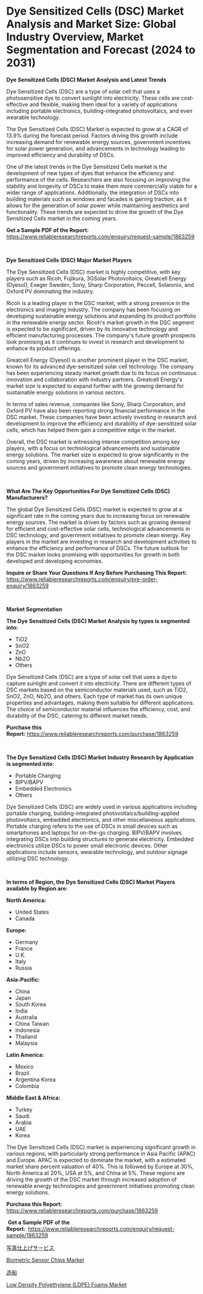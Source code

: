 <p><h1>Dye Sensitized Cells (DSC) Market Analysis and Market Size: Global Industry Overview, Market Segmentation and Forecast (2024 to 2031)</h1></p><p><strong>Dye Sensitized Cells (DSC) Market Analysis and Latest Trends</strong></p>
<p><p>Dye Sensitized Cells (DSC) are a type of solar cell that uses a photosensitive dye to convert sunlight into electricity. These cells are cost-effective and flexible, making them ideal for a variety of applications including portable electronics, building-integrated photovoltaics, and even wearable technology.</p><p>The Dye Sensitized Cells (DSC) Market is expected to grow at a CAGR of 13.9% during the forecast period. Factors driving this growth include increasing demand for renewable energy sources, government incentives for solar power generation, and advancements in technology leading to improved efficiency and durability of DSCs.</p><p>One of the latest trends in the Dye Sensitized Cells market is the development of new types of dyes that enhance the efficiency and performance of the cells. Researchers are also focusing on improving the stability and longevity of DSCs to make them more commercially viable for a wider range of applications. Additionally, the integration of DSCs into building materials such as windows and facades is gaining traction, as it allows for the generation of solar power while maintaining aesthetics and functionality. These trends are expected to drive the growth of the Dye Sensitized Cells market in the coming years.</p></p>
<p><strong>Get a Sample PDF of the Report:&nbsp;</strong> <a href="https://www.reliableresearchreports.com/enquiry/request-sample/1863259">https://www.reliableresearchreports.com/enquiry/request-sample/1863259</a></p>
<p>&nbsp;</p>
<p><strong>Dye Sensitized Cells (DSC) Major Market Players</strong></p>
<p><p>The Dye Sensitized Cells (DSC) market is highly competitive, with key players such as Ricoh, Fujikura, 3GSolar Photovoltaics, Greatcell Energy (Dyesol), Exeger Sweden, Sony, Sharp Corporation, Peccell, Solaronix, and Oxford PV dominating the industry. </p><p>Ricoh is a leading player in the DSC market, with a strong presence in the electronics and imaging industry. The company has been focusing on developing sustainable energy solutions and expanding its product portfolio in the renewable energy sector. Ricoh's market growth in the DSC segment is expected to be significant, driven by its innovative technology and efficient manufacturing processes. The company's future growth prospects look promising as it continues to invest in research and development to enhance its product offerings.</p><p>Greatcell Energy (Dyesol) is another prominent player in the DSC market, known for its advanced dye-sensitized solar cell technology. The company has been experiencing steady market growth due to its focus on continuous innovation and collaboration with industry partners. Greatcell Energy's market size is expected to expand further with the growing demand for sustainable energy solutions in various sectors. </p><p>In terms of sales revenue, companies like Sony, Sharp Corporation, and Oxford PV have also been reporting strong financial performance in the DSC market. These companies have been actively investing in research and development to improve the efficiency and durability of dye-sensitized solar cells, which has helped them gain a competitive edge in the market.</p><p>Overall, the DSC market is witnessing intense competition among key players, with a focus on technological advancements and sustainable energy solutions. The market size is expected to grow significantly in the coming years, driven by increasing awareness about renewable energy sources and government initiatives to promote clean energy technologies.</p></p>
<p>&nbsp;</p>
<p><strong>What Are The Key Opportunities For Dye Sensitized Cells (DSC) Manufacturers?</strong></p>
<p><p>The global Dye Sensitized Cells (DSC) market is expected to grow at a significant rate in the coming years due to increasing focus on renewable energy sources. The market is driven by factors such as growing demand for efficient and cost-effective solar cells, technological advancements in DSC technology, and government initiatives to promote clean energy. Key players in the market are investing in research and development activities to enhance the efficiency and performance of DSCs. The future outlook for the DSC market looks promising with opportunities for growth in both developed and developing economies.</p></p>
<p><strong>Inquire or Share Your Questions If Any Before Purchasing This Report:</strong> <a href="https://www.reliableresearchreports.com/enquiry/pre-order-enquiry/1863259">https://www.reliableresearchreports.com/enquiry/pre-order-enquiry/1863259</a></p>
<p>&nbsp;</p>
<p><strong>Market Segmentation</strong></p>
<p><strong>The Dye Sensitized Cells (DSC) Market Analysis by types is segmented into:</strong></p>
<p><ul><li>TiO2</li><li>SnO2</li><li>ZnO</li><li>Nb2O</li><li>Others</li></ul></p>
<p><p>Dye Sensitized Cells (DSC) are a type of solar cell that uses a dye to capture sunlight and convert it into electricity. There are different types of DSC markets based on the semiconductor materials used, such as TiO2, SnO2, ZnO, Nb2O, and others. Each type of market has its own unique properties and advantages, making them suitable for different applications. The choice of semiconductor material influences the efficiency, cost, and durability of the DSC, catering to different market needs.</p></p>
<p><strong>Purchase this Report:&nbsp;</strong><a href="https://www.reliableresearchreports.com/purchase/1863259">https://www.reliableresearchreports.com/purchase/1863259</a></p>
<p>&nbsp;</p>
<p><strong>The Dye Sensitized Cells (DSC) Market Industry Research by Application is segmented into:</strong></p>
<p><ul><li>Portable Charging</li><li>BIPV/BAPV</li><li>Embedded Electronics</li><li>Others</li></ul></p>
<p><p>Dye Sensitized Cells (DSC) are widely used in various applications including portable charging, building-integrated photovoltaics/building-applied photovoltaics, embedded electronics, and other miscellaneous applications. Portable charging refers to the use of DSCs in small devices such as smartphones and laptops for on-the-go charging. BIPV/BAPV involves integrating DSCs into building structures to generate electricity. Embedded electronics utilize DSCs to power small electronic devices. Other applications include sensors, wearable technology, and outdoor signage utilizing DSC technology.</p></p>
<p>&nbsp;</p>
<p><strong>In terms of Region, the Dye Sensitized Cells (DSC) Market Players available by Region are:</strong></p>
<p>
    <p> <strong> North America: </strong>
        <ul>
            <li>United States</li>
            <li>Canada</li>
        </ul>
        </p> 
    <p> <strong> Europe: </strong>
        <ul>
            <li>Germany</li>
            <li>France</li>
            <li>U.K.</li>
            <li>Italy</li>
            <li>Russia</li>
        </ul>
        </p> 
    <p> <strong> Asia-Pacific: </strong>
        <ul>
            <li>China</li>
            <li>Japan</li>
            <li>South Korea</li>
            <li>India</li>
            <li>Australia</li>
            <li>China Taiwan</li>
            <li>Indonesia</li>
            <li>Thailand</li>
            <li>Malaysia</li>
        </ul>
        </p> 
    <p> <strong> Latin America: </strong>
        <ul>
            <li>Mexico</li>
            <li>Brazil</li>
            <li>Argentina Korea</li>
            <li>Colombia</li>
        </ul>
        </p> 
    <p> <strong> Middle East & Africa: </strong>
        <ul>
            <li>Turkey</li>
            <li>Saudi</li>
            <li>Arabia</li>
            <li>UAE</li>
            <li>Korea</li>
        </ul>
    </p>
    </p>
<p><p>The Dye Sensitized Cells (DSC) market is experiencing significant growth in various regions, with particularly strong performance in Asia Pacific (APAC) and Europe. APAC is expected to dominate the market, with a estimated market share percent valuation of 40%. This is followed by Europe at 30%, North America at 20%, USA at 5%, and China at 5%. These regions are driving the growth of the DSC market through increased adoption of renewable energy technologies and government initiatives promoting clean energy solutions.</p></p>
<p><strong>Purchase this Report: </strong><a href="https://www.reliableresearchreports.com/purchase/1863259">https://www.reliableresearchreports.com/purchase/1863259</a></p>
<p>&nbsp;<strong>Get a Sample PDF of the Report:&nbsp;&nbsp;</strong><a href="https://www.reliableresearchreports.com/enquiry/request-sample/1863259">https://www.reliableresearchreports.com/enquiry/request-sample/1863259</a></p>
<p><strong></strong></p>
<p><p><a href="https://github.com/laurenreichert/Market-Research-Report-List-1/blob/main/633470116960.md">写真仕上げサービス</a></p><p><a href="https://www.linkedin.com/pulse/insights-biometric-sensor-chips-market-size-analysing-share-49oxe?trackingId=5lyT4ZSvrvBCR8kS2it5FQ%3D%3D">Biometric Sensor Chips Market</a></p><p><a href="https://github.com/RodHoppe07/Market-Research-Report-List-1/blob/main/936308916961.md">造船</a></p><p><a href="https://www.linkedin.com/pulse/low-density-polyethylene-ldpe-foams-market-centers-aspects-zxele?trackingId=H4OCXGj8EbJiY58EeRRRgA%3D%3D">Low Density Polyethylene (LDPE) Foams Market</a></p></p>